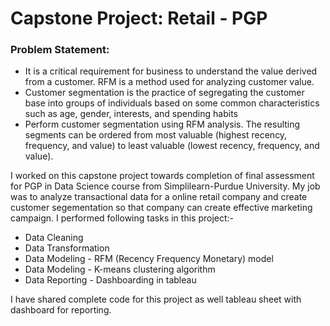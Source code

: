 # Capstone Project: Retail - PGP

### Problem Statement:
- It is a critical requirement for business to understand the value derived from a customer. RFM is a method used for analyzing customer value.
- Customer segmentation is the practice of segregating the customer base into groups of individuals based on some common characteristics such as age, gender, interests, and spending habits
- Perform customer segmentation using RFM analysis. The resulting segments can be ordered from most valuable (highest recency, frequency, and value) to least valuable (lowest recency, frequency, and value).

I worked on this capstone project towards completion of final assessment for PGP in Data Science course from Simplilearn-Purdue University. My job was to analyze transactional data for a online retail company and create customer segementation so that company can create effective marketing campaign. I performed following tasks in this project:-
- Data Cleaning
- Data Transformation
- Data Modeling - RFM (Recency Frequency Monetary) model
- Data Modeling - K-means clustering algorithm
- Data Reporting - Dashboarding in tableau

I have shared complete code for this project as well tableau sheet with dashboard for reporting.
